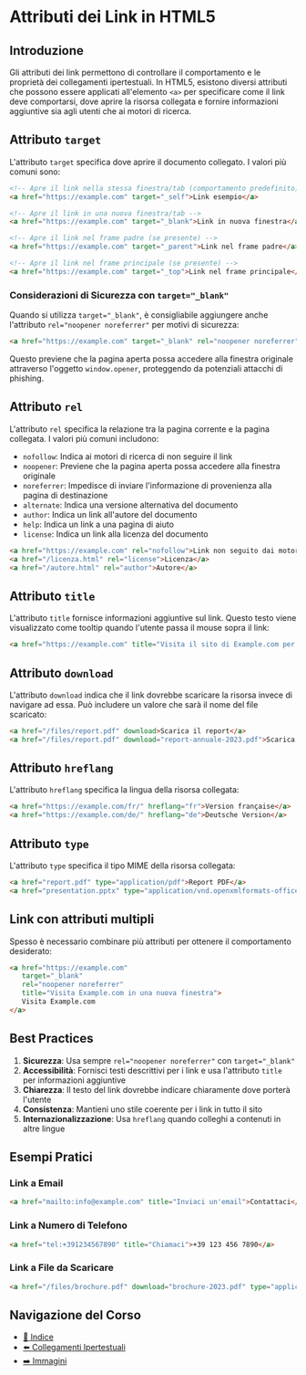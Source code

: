 # Attributi dei Link in HTML5

## Introduzione

Gli attributi dei link permettono di controllare il comportamento e le proprietà dei collegamenti ipertestuali. In HTML5, esistono diversi attributi che possono essere applicati all'elemento `<a>` per specificare come il link deve comportarsi, dove aprire la risorsa collegata e fornire informazioni aggiuntive sia agli utenti che ai motori di ricerca.

## Attributo `target`

L'attributo `target` specifica dove aprire il documento collegato. I valori più comuni sono:

```html
<!-- Apre il link nella stessa finestra/tab (comportamento predefinito) -->
<a href="https://example.com" target="_self">Link esempio</a>

<!-- Apre il link in una nuova finestra/tab -->
<a href="https://example.com" target="_blank">Link in nuova finestra</a>

<!-- Apre il link nel frame padre (se presente) -->
<a href="https://example.com" target="_parent">Link nel frame padre</a>

<!-- Apre il link nel frame principale (se presente) -->
<a href="https://example.com" target="_top">Link nel frame principale</a>
```

### Considerazioni di Sicurezza con `target="_blank"`

Quando si utilizza `target="_blank"`, è consigliabile aggiungere anche l'attributo `rel="noopener noreferrer"` per motivi di sicurezza:

```html
<a href="https://example.com" target="_blank" rel="noopener noreferrer">Link sicuro</a>
```

Questo previene che la pagina aperta possa accedere alla finestra originale attraverso l'oggetto `window.opener`, proteggendo da potenziali attacchi di phishing.

## Attributo `rel`

L'attributo `rel` specifica la relazione tra la pagina corrente e la pagina collegata. I valori più comuni includono:

- `nofollow`: Indica ai motori di ricerca di non seguire il link
- `noopener`: Previene che la pagina aperta possa accedere alla finestra originale
- `noreferrer`: Impedisce di inviare l'informazione di provenienza alla pagina di destinazione
- `alternate`: Indica una versione alternativa del documento
- `author`: Indica un link all'autore del documento
- `help`: Indica un link a una pagina di aiuto
- `license`: Indica un link alla licenza del documento

```html
<a href="https://example.com" rel="nofollow">Link non seguito dai motori di ricerca</a>
<a href="/licenza.html" rel="license">Licenza</a>
<a href="/autore.html" rel="author">Autore</a>
```

## Attributo `title`

L'attributo `title` fornisce informazioni aggiuntive sul link. Questo testo viene visualizzato come tooltip quando l'utente passa il mouse sopra il link:

```html
<a href="https://example.com" title="Visita il sito di Example.com per maggiori informazioni">Example</a>
```

## Attributo `download`

L'attributo `download` indica che il link dovrebbe scaricare la risorsa invece di navigare ad essa. Può includere un valore che sarà il nome del file scaricato:

```html
<a href="/files/report.pdf" download>Scarica il report</a>
<a href="/files/report.pdf" download="report-annuale-2023.pdf">Scarica il report annuale</a>
```

## Attributo `hreflang`

L'attributo `hreflang` specifica la lingua della risorsa collegata:

```html
<a href="https://example.com/fr/" hreflang="fr">Version française</a>
<a href="https://example.com/de/" hreflang="de">Deutsche Version</a>
```

## Attributo `type`

L'attributo `type` specifica il tipo MIME della risorsa collegata:

```html
<a href="report.pdf" type="application/pdf">Report PDF</a>
<a href="presentation.pptx" type="application/vnd.openxmlformats-officedocument.presentationml.presentation">Presentazione</a>
```

## Link con attributi multipli

Spesso è necessario combinare più attributi per ottenere il comportamento desiderato:

```html
<a href="https://example.com" 
   target="_blank" 
   rel="noopener noreferrer" 
   title="Visita Example.com in una nuova finestra">
   Visita Example.com
</a>
```

## Best Practices

1. **Sicurezza**: Usa sempre `rel="noopener noreferrer"` con `target="_blank"`
2. **Accessibilità**: Fornisci testi descrittivi per i link e usa l'attributo `title` per informazioni aggiuntive
3. **Chiarezza**: Il testo del link dovrebbe indicare chiaramente dove porterà l'utente
4. **Consistenza**: Mantieni uno stile coerente per i link in tutto il sito
5. **Internazionalizzazione**: Usa `hreflang` quando colleghi a contenuti in altre lingue

## Esempi Pratici

### Link a Email

```html
<a href="mailto:info@example.com" title="Inviaci un'email">Contattaci</a>
```

### Link a Numero di Telefono

```html
<a href="tel:+391234567890" title="Chiamaci">+39 123 456 7890</a>
```

### Link a File da Scaricare

```html
<a href="/files/brochure.pdf" download="brochure-2023.pdf" type="application/pdf" title="Dimensione: 2.5MB">Scarica la nostra brochure</a>
```

## Navigazione del Corso
- [📑 Indice](../README.md)
- [⬅️ Collegamenti Ipertestuali](./01-Collegamenti.md)
- [➡️ Immagini](./03-Immagini.md)